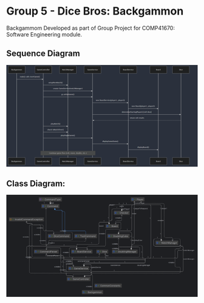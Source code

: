 # Group 5 - Dice Bros: Backgammon
Backgammom Developed as part of Group Project for COMP41670: Software Engineering module.

## Sequence Diagram
![sequence_diagram](backgammon_sequence-diagram.png)

## Class Diagram:
![class_diagram](backgammon_class-diagram.png)
